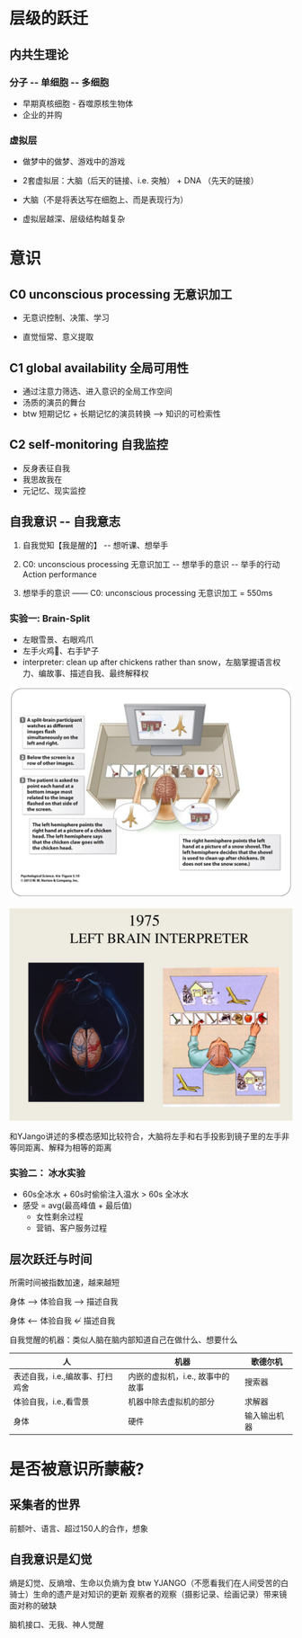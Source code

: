 # 层级的跃迁

## 内共生理论

### 分子 -- 单细胞 -- 多细胞 

- 早期真核细胞 - 吞噬原核生物体
- 企业的并购

### 虚拟层

- 做梦中的做梦、游戏中的游戏
- 2套虚拟层：大脑（后天的链接、i.e. 突触） + DNA （先天的链接）

- 大脑（不是将表达写在细胞上、而是表现行为）
- 虚拟层越深、层级结构越复杂

# 意识

## C0 unconscious processing 无意识加工

- 无意识控制、决策、学习

- 直觉恒常、意义提取

## C1 global availability 全局可用性

- 通过注意力筛选、进入意识的全局工作空间
- 汤质的演员的舞台
- btw 短期记忆 + 长期记忆的演员转换 --> 知识的可检索性

## C2 self-monitoring 自我监控

- 反身表征自我
- 我思故我在
- 元记忆、现实监控

## 自我意识 -- 自我意志

1. 自我觉知【我是醒的】 -- 想听课、想举手

2. C0: unconscious processing 无意识加工 --  想举手的意识  -- 举手的行动 Action performance
3. 想举手的意识 —— C0: unconscious processing 无意识加工 = 550ms

### 实验一: Brain-Split

- 左眼雪景、右眼鸡爪
- 左手火鸡🦃、右手铲子
- interpreter:  clean up after chickens rather than snow，左脑掌握语言权力、编故事、描述自我、最终解释权

![左右手选择](https://github.com/BeBraveBeCurious/Blog/blob/master/miscellaneous/BrainSplit1.jpg?raw=true)

![脑手交叉控制](https://github.com/BeBraveBeCurious/Blog/blob/master/miscellaneous/BrainSplit2.jpg?raw=true)

和YJango讲述的多模态感知比较符合，大脑将左手和右手投影到镜子里的左手非等同距离、解释为相等的距离



### 实验二： 冰水实验

- 60s全冰水 + 60s时偷偷注入温水 > 60s 全冰水
- 感受 = avg(最高峰值 + 最后值)
  - 女性剩余过程
  - 营销、客户服务过程

## 层次跃迁与时间

所需时间被指数加速，越来越短

身体 --> 体验自我 --> 描述自我

身体 <-- 体验自我 $\nleftarrow$ 描述自我

自我觉醒的机器：类似人脑在脑内部知道自己在做什么、想要什么

| 人                              | 机器                             | 歌德尔机     |
| ------------------------------- | -------------------------------- | ------------ |
| 表述自我，i.e.,编故事、打扫鸡舍 | 内嵌的虚拟机，i.e., 故事中的故事 | 搜索器       |
| 体验自我，i.e.,看雪景           | 机器中除去虚拟机的部分           | 求解器       |
| 身体                            | 硬件                             | 输入输出机器 |

# 是否被意识所蒙蔽?

## 采集者的世界

前额叶、语言、超过150人的合作，想象

## 自我意识是幻觉

熵是幻觉、反熵增、生命以负熵为食
btw YJANGO（不愿看我们在人间受苦的白骑士）生命的遗产是对知识的更新
观察者的观察（摄影记录、绘画记录）带来镜面对称的破缺

脑机接口、无我、神人觉醒


<script type="text/javascript" src="http://cdn.mathjax.org/mathjax/latest/MathJax.js?config=default"></script>

